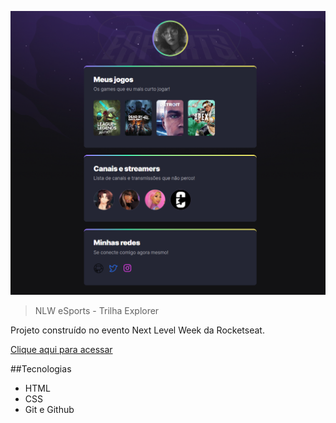 ![preview](.github/preview.png)

> NLW eSports - Trilha Explorer

Projeto construído no evento Next Level Week da Rocketseat.

[Clique aqui para acessar](https://ysabellekristinne.github.io/NLW-eSports/)

##Tecnologias
- HTML
- CSS
- Git e Github

